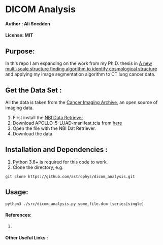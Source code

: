 # DICOM Analysis
#### Author : Ali Snedden
#### License: MIT 
## Purpose:
In this repo I am expanding on the work from my Ph.D. thesis in
[A new multi-scale structure finding algorithm to identify cosmological structure](https://doi.org/10.1016/j.jcp.2015.07.004)
and applying my image segmentation algorithm to CT lung cancer data.

## Get the Data Set :
All the data is taken from the [Cancer Imaging Archive](https://www.cancerimagingarchive.net/),
an open source of imaging data.
1. First install the [NBI Data Retriever](https://wiki.cancerimagingarchive.net/display/NBIA/Downloading+TCIA+Images)
2. Download APOLLO-5-LUAD-manifest.tcia from [here](https://wiki.cancerimagingarchive.net/display/Public/APOLLO-5-LUAD)
3. Open the file with the NBI Dat Retriever. 
4. Download the data 


## Installation and Dependencies :
1. Python 3.6+ is required for this code to work.
2. Clone the directory, e.g.
```
git clone https://github.com/astrophys/dicom_analysis.git
```

## Usage:
```
python3 ./src/dicom_analysis.py some_file.dcm [series|single]
```

<!-- 5. Mention Runge-Kutta integration of DE's from OSU/IDE paper -->

#### References:
1. 

#### Other Useful Links :  
